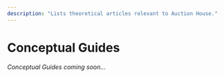 ```yaml
---
description: "Lists theoretical articles relevant to Auction House."
---
```


# Conceptual Guides

*Conceptual Guides coming soon…*
